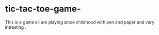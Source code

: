 # tic-tac-toe-game-
This is a game   all are playing since childhood with pen and paper  and very intresting .
